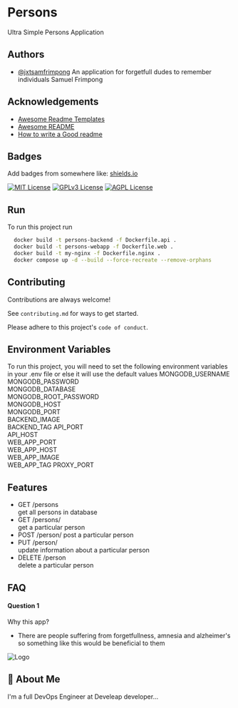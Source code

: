 
# Persons

Ultra Simple Persons Application



## Authors

- [@jxtsamfrimpong](https://github.com/jxtSamFrimpong)
An application for forgetfull dudes to remember individuals
Samuel Frimpong

## Acknowledgements

 - [Awesome Readme Templates](https://awesomeopensource.com/project/elangosundar/awesome-README-templates)
 - [Awesome README](https://github.com/matiassingers/awesome-readme)
 - [How to write a Good readme](https://bulldogjob.com/news/449-how-to-write-a-good-readme-for-your-github-project)

 





## Badges

Add badges from somewhere like: [shields.io](https://shields.io/)

[![MIT License](https://img.shields.io/badge/License-MIT-green.svg)](https://choosealicense.com/licenses/mit/)
[![GPLv3 License](https://img.shields.io/badge/License-GPL%20v3-yellow.svg)](https://opensource.org/licenses/)
[![AGPL License](https://img.shields.io/badge/license-AGPL-blue.svg)](http://www.gnu.org/licenses/agpl-3.0)




## Run

To run this project run

```bash
  docker build -t persons-backend -f Dockerfile.api .
  docker build -t persons-webapp -f Dockerfile.web .
  docker build -t my-nginx -f Dockerfile.nginx .
  docker compose up -d --build --force-recreate --remove-orphans
```



## Contributing

Contributions are always welcome!

See `contributing.md` for ways to get started.

Please adhere to this project's `code of conduct`.




## Environment Variables

To run this project, you will need to set the following environment variables in your .env file or else it will use the default values
MONGODB_USERNAME    
MONGODB_PASSWORD    
MONGODB_DATABASE    
MONGODB_ROOT_PASSWORD   
MONGODB_HOST    
MONGODB_PORT    
BACKEND_IMAGE   
BACKEND_TAG 
API_PORT    
API_HOST    
WEB_APP_PORT    
WEB_APP_HOST    
WEB_APP_IMAGE   
WEB_APP_TAG 
PROXY_PORT  



## Features

- GET /persons  
        get all persons in database
- GET /persons/<id>     
        get a particular person
- POST /person/<id>
        post a particular person
- PUT /person/<id>          
        update information about a particular person
- DELETE /person<id>        
        delete a particular person




## FAQ

#### Question 1

Why this app?

-   There are people suffering from forgetfullness, amnesia and alzheimer's so something like this would be beneficial to them 



![Logo](https://img.icons8.com/dusk/512/null/human-head.png)


## 🚀 About Me
I'm a full DevOps Engineer at Develeap developer...

